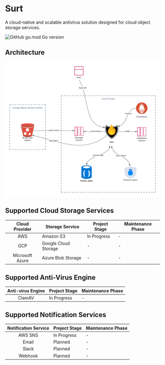 # Surt

A cloud-native and scalable antivirus solution designed for cloud object storage services.

![GitHub go.mod Go version](https://img.shields.io/github/go-mod/go-version/surt-io/surt)

## Architecture

![Sort Architecture](/docs/img/architecture.png)

## Supported Cloud Storage Services

| Cloud Provider | Storage Service | Project Stage | Maintenance Phase |
|:---:|---|---|---|
| AWS | Amazon S3 | In Progress | - |
| GCP | Google Cloud Storage | - | - |
| Microsoft Azure | Azure Blob Storage | - | - |

## Supported Anti-Virus Engine

| Anti-virus Engine | Project Stage | Maintenance Phase |
|:---:|---|---|
| ClamAV | In Progress | - |

## Supported Notification Services

| Notification Service | Project Stage | Maintenance Phase |
|:---:|---|---|
| AWS SNS | In Progress | - |
| Email | Planned | - |
| Slack | Planned | - |
| Webhook | Planned | - |
